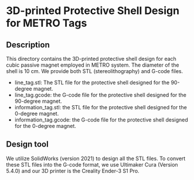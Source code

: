 # 3D-printed Protective Shell Design for METRO Tags

## Description
This directory contains the 3D-printed protective shell design for each cubic passive magnet employed in METRO system.
The diameter of the shell is 10 cm.
We provide both STL (stereolithography) and G-code files.

- line_tag.stl: The STL file for the protective shell designed for the 90-degree magnet.
- line_tag.gcode: the G-code file for the protective shell designed for the 90-degree magnet.
- information_tag.stl: the STL file for the protective shell designed for the 0-degree magnet.
- information_tag.gcode: the G-code file for the protective shell designed for the 0-degree magnet.

## Design tool
We utilize SolidWorks (version 2021) to design all the STL files.
To convert these STL files into the G-code format, we use Ultimaker Cura (Version 5.4.0) and our 3D printer is the Creality Ender-3 S1 Pro.
